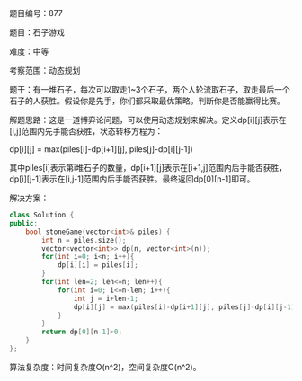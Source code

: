 题目编号：877

题目：石子游戏

难度：中等

考察范围：动态规划

题干：有一堆石子，每次可以取走1~3个石子，两个人轮流取石子，取走最后一个石子的人获胜。假设你是先手，你们都采取最优策略。判断你是否能赢得比赛。

解题思路：这是一道博弈论问题，可以使用动态规划来解决。定义dp[i][j]表示在[i,j]范围内先手能否获胜，状态转移方程为：

dp[i][j] = max(piles[i]-dp[i+1][j], piles[j]-dp[i][j-1])

其中piles[i]表示第i堆石子的数量，dp[i+1][j]表示在[i+1,j]范围内后手能否获胜，dp[i][j-1]表示在[i,j-1]范围内后手能否获胜。最终返回dp[0][n-1]即可。

解决方案：

```cpp
class Solution {
public:
    bool stoneGame(vector<int>& piles) {
        int n = piles.size();
        vector<vector<int>> dp(n, vector<int>(n));
        for(int i=0; i<n; i++){
            dp[i][i] = piles[i];
        }
        for(int len=2; len<=n; len++){
            for(int i=0; i<=n-len; i++){
                int j = i+len-1;
                dp[i][j] = max(piles[i]-dp[i+1][j], piles[j]-dp[i][j-1]);
            }
        }
        return dp[0][n-1]>0;
    }
};
```

算法复杂度：时间复杂度O(n^2)，空间复杂度O(n^2)。